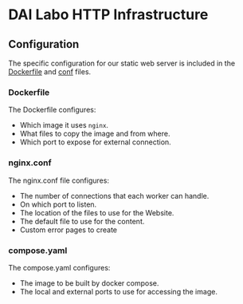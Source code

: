 # DAI Labo HTTP Infrastructure

## Configuration

The specific configuration for our static web server is included in the [Dockerfile](Dockerfile) and [conf](config/nginx.conf) files.

### Dockerfile
The Dockerfile configures:
- Which image it uses `nginx`.
- What files to copy the image and from where.
- Which port to expose for external connection.

### nginx.conf
The nginx.conf file configures:
- The number of connections that each worker can handle.
- On which port to listen.
- The location of the files to use for the Website.
- The default file to use for the content.
- Custom error pages to create

### compose.yaml
The compose.yaml configures:
- The image to be built by docker compose.
- The local and external ports to use for accessing the image.